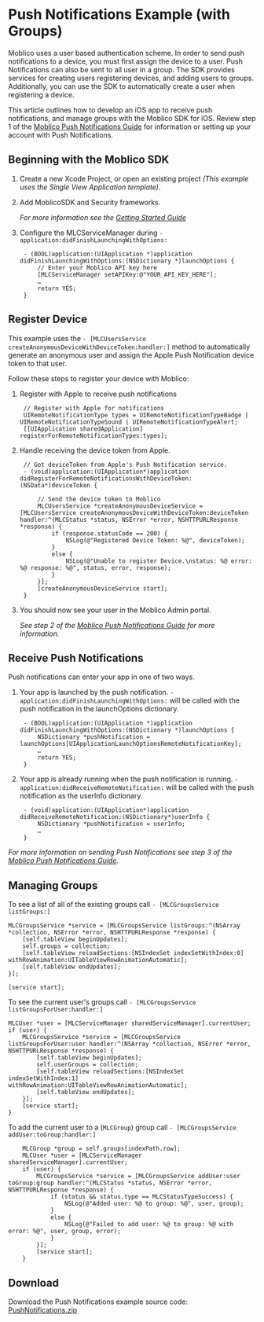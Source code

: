# Push Notifications Example (with Groups)

Moblico uses a user based authentication scheme. In order to send push notifications to a device, you must first assign the device to a user. Push Notifications can also be sent to all user in a group. The SDK provides services for creating users registering devices, and adding users to groups. Additionally, you can use the SDK to automatically create a user when registering a device.

This article outlines how to develop an iOS app to receive push notifications, and manage groups with the Moblico SDK for iOS. Review step 1 of the [Moblico Push Notifications Guide][PushGuide] for information or setting up your account with Push Notifications.

## Beginning with the Moblico SDK

1. Create a new Xcode Project, or open an existing project _(This example uses the Single View Application template)_.
2. Add MoblicoSDK and Security frameworks.

	_For more information see the [Getting Started Guide](http://developer.moblico.com/sdks/ios/docs/)_
3. Configure the MLCServiceManager during `- application:didFinishLaunchingWithOptions:`

		- (BOOL)application:(UIApplication *)application didFinishLaunchingWithOptions:(NSDictionary *)launchOptions {
			// Enter your Moblico API key here
			[MLCServiceManager setAPIKey:@"YOUR_API_KEY_HERE"];
			…
			return YES;
		}

## Register Device

This example uses the `- [MLCUsersService createAnonymousDeviceWithDeviceToken:handler:]` method to automatically generate an anonymous user and assign the Apple Push Notification device token to that user.

Follow these steps to register your device with Moblico:

1. Register with Apple to receive push notifications

		// Register with Apple for notifications
		UIRemoteNotificationType types = UIRemoteNotificationTypeBadge | UIRemoteNotificationTypeSound | UIRemoteNotificationTypeAlert;
		[[UIApplication sharedApplication] registerForRemoteNotificationTypes:types];

2. Handle receiving the device token from Apple.

		// Got deviceToken from Apple's Push Notification service.
		- (void)application:(UIApplication*)application didRegisterForRemoteNotificationsWithDeviceToken:(NSData*)deviceToken {
		
			// Send the device token to Moblico
			MLCUsersService *createAnonymousDeviceService = [MLCUsersService createAnonymousDeviceWithDeviceToken:deviceToken handler:^(MLCStatus *status, NSError *error, NSHTTPURLResponse *response) {
				if (response.statusCode == 200) {
					NSLog(@"Registered Device Token: %@", deviceToken);
				}
				else {
					NSLog(@"Unable to register Device.\nstatus: %@ error: %@ response: %@", status, error, response);
				}
			}];
			[createAnonymousDeviceService start];
		}

3. You should now see your user in the Moblico Admin portal.

	*See step 2 of the [Moblico Push Notifications Guide][PushGuide] for more information.*


## Receive Push Notifications

Push notifications can enter your app in one of two ways.

1. Your app is launched by the push notification. ``- application:didFinishLaunchingWithOptions:`` will be called with the push notification in the launchOptions dictionary. 

		- (BOOL)application:(UIApplication *)application didFinishLaunchingWithOptions:(NSDictionary *)launchOptions {
			NSDictionary *pushNotification = launchOptions[UIApplicationLaunchOptionsRemoteNotificationKey];
			…
			return YES;
		}

2. Your app is already running when the push notification is running. ``- application:didReceiveRemoteNotification:`` will be called with the push notification as the userInfo dictionary. 

		- (void)application:(UIApplication*)application didReceiveRemoteNotification:(NSDictionary*)userInfo {
			NSDictionary *pushNotification = userInfo;
			…
		}

*For more information on sending Push Notifications see step 3 of the [Moblico Push Notifications Guide][PushGuide].*

## Managing Groups

To see a list of all of the existing groups call `- [MLCGroupsService listGroups:]`

	MLCGroupsService *service = [MLCGroupsService listGroups:^(NSArray *collection, NSError *error, NSHTTPURLResponse *response) {
		[self.tableView beginUpdates];
		self.groups = collection;
		[self.tableView reloadSections:[NSIndexSet indexSetWithIndex:0] withRowAnimation:UITableViewRowAnimationAutomatic];
		[self.tableView endUpdates];
	}];
	
	[service start];

To see the current user's groups call `- [MLCGroupsService listGroupsForUser:handler:]`

	MLCUser *user = [MLCServiceManager sharedServiceManager].currentUser;
	if (user) {
		MLCGroupsService *service = [MLCGroupsService listGroupsForUser:user handler:^(NSArray *collection, NSError *error, NSHTTPURLResponse *response) {
			[self.tableView beginUpdates];
			self.userGroups = collection;
			[self.tableView reloadSections:[NSIndexSet indexSetWithIndex:1] withRowAnimation:UITableViewRowAnimationAutomatic];
			[self.tableView endUpdates];
		}];
		[service start];
	}

To add the current user to a (`MLCGroup`) group call `- [MLCGroupsService addUser:toGroup:handler:]`

		MLCGroup *group = self.groups[indexPath.row];
		MLCUser *user = [MLCServiceManager sharedServiceManager].currentUser;
		if (user) {
			MLCGroupsService *service = [MLCGroupsService addUser:user toGroup:group handler:^(MLCStatus *status, NSError *error, NSHTTPURLResponse *response) {
				if (status && status.type == MLCStatusTypeSuccess) {
					NSLog(@"Added user: %@ to group: %@", user, group);
				}
				else {
					NSLog(@"Failed to add user: %@ to group: %@ with error: %@", user, group, error);
				}
			}];
			[service start];
		}


## Download

Download the Push Notifications example source code: [PushNotifications.zip](http://developer.moblico.com/sdks/ios/samplecode/PushNotifications.zip)

[PushGuide]: http://developer.moblico.com/guides/Push_Notifications
